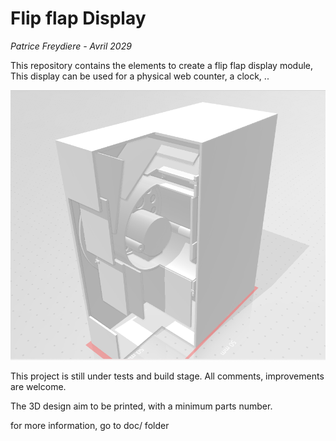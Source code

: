 # Flip flap Display

*Patrice Freydiere - Avril 2029*



This repository contains the elements to create a flip flap display module, This display can be used for a physical web counter, a clock, .. 



![](doc/coupe_module.png) 

This project is still under tests and build stage. All comments, improvements are welcome.

The 3D design aim to be printed, with a minimum parts number. 

for more information, go to doc/ folder